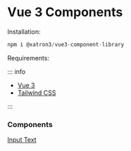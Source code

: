 # Vue 3 Components

Installation:

```js
npm i @xatron3/vue3-component-library
```

Requirements:

::: info

- [Vue 3](https://vuejs.org/guide/introduction.html)
- [Tailwind CSS](#)

:::

### Components

[Input Text](components/input-text)
